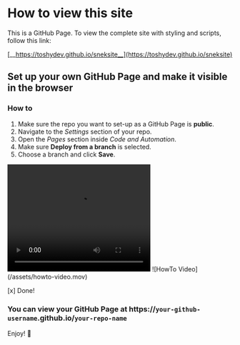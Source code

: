 # How to view this site
This is a GitHub Page. To view the complete site with styling and scripts, follow this link:

[__https://toshydev.github.io/sneksite__](https://toshydev.github.io/sneksite)

## Set up your own GitHub Page and make it visible in the browser
### How to
1. Make sure the repo you want to set-up as a GitHub Page is __public__.
2. Navigate to the *Settings* section of your repo.
3. Open the *Pages* section inside *Code and Automation*.
4. Make sure __Deploy from a branch__ is selected.
5. Choose a branch and click __Save__.

<video controls width="320" height="240">
    <source src="/assets/howto-video.mov" type="video/webm">
</video>
![HowTo Video](/assets/howto-video.mov)

[x] Done!

### You can view your GitHub Page at https://`your-github-username`.github.io/`your-repo-name`

Enjoy! 👾
